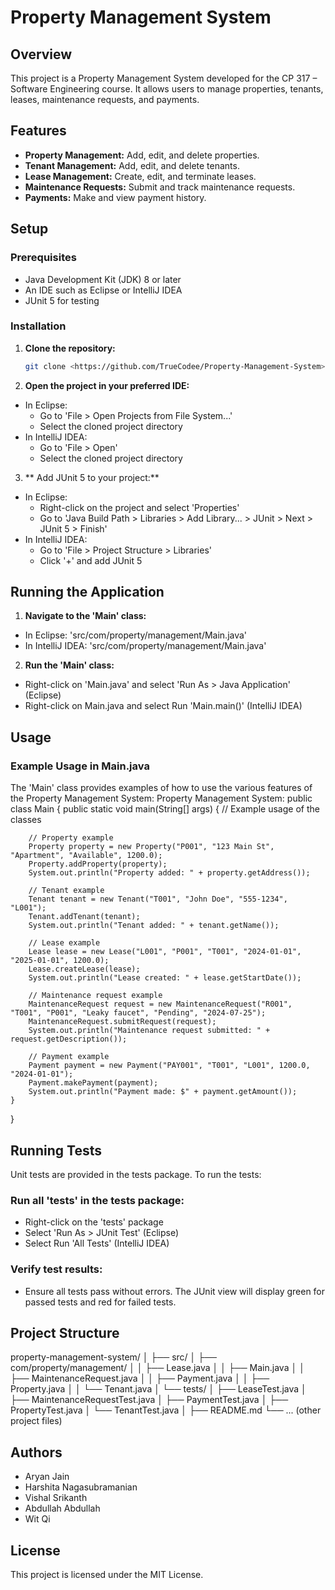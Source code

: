 # Property Management System

## Overview
This project is a Property Management System developed for the CP 317 – Software Engineering course. It allows users to manage properties, tenants, leases, maintenance requests, and payments.

## Features
- **Property Management:** Add, edit, and delete properties.
- **Tenant Management:** Add, edit, and delete tenants.
- **Lease Management:** Create, edit, and terminate leases.
- **Maintenance Requests:** Submit and track maintenance requests.
- **Payments:** Make and view payment history.

## Setup

### Prerequisites
- Java Development Kit (JDK) 8 or later
- An IDE such as Eclipse or IntelliJ IDEA
- JUnit 5 for testing

### Installation
1. **Clone the repository:**
   ```bash
   git clone <https://github.com/TrueCodee/Property-Management-System>

2. **Open the project in your preferred IDE:**
- In Eclipse:
  - Go to 'File > Open Projects from File System...'
  - Select the cloned project directory
- In IntelliJ IDEA:
  - Go to 'File > Open'
  - Select the cloned project directory
 
3. ** Add JUnit 5 to your project:**
- In Eclipse:
  - Right-click on the project and select 'Properties'
  - Go to 'Java Build Path > Libraries > Add Library... > JUnit > Next > JUnit 5 > Finish'
- In IntelliJ IDEA:
  - Go to 'File > Project Structure > Libraries'
  - Click '+' and add JUnit 5
 
## Running the Application
1. **Navigate to the 'Main' class:**
  - In Eclipse: 'src/com/property/management/Main.java'
  - In IntelliJ IDEA: 'src/com/property/management/Main.java'
2. **Run the 'Main' class:**
  - Right-click on 'Main.java' and select 'Run As > Java Application' (Eclipse)
  - Right-click on Main.java and select Run 'Main.main()' (IntelliJ IDEA)

## Usage
### Example Usage in Main.java
The 'Main' class provides examples of how to use the various features of the Property Management System:
Property Management System:
public class Main {
    public static void main(String[] args) {
        // Example usage of the classes

        // Property example
        Property property = new Property("P001", "123 Main St", "Apartment", "Available", 1200.0);
        Property.addProperty(property);
        System.out.println("Property added: " + property.getAddress());

        // Tenant example
        Tenant tenant = new Tenant("T001", "John Doe", "555-1234", "L001");
        Tenant.addTenant(tenant);
        System.out.println("Tenant added: " + tenant.getName());

        // Lease example
        Lease lease = new Lease("L001", "P001", "T001", "2024-01-01", "2025-01-01", 1200.0);
        Lease.createLease(lease);
        System.out.println("Lease created: " + lease.getStartDate());

        // Maintenance request example
        MaintenanceRequest request = new MaintenanceRequest("R001", "T001", "P001", "Leaky faucet", "Pending", "2024-07-25");
        MaintenanceRequest.submitRequest(request);
        System.out.println("Maintenance request submitted: " + request.getDescription());

        // Payment example
        Payment payment = new Payment("PAY001", "T001", "L001", 1200.0, "2024-01-01");
        Payment.makePayment(payment);
        System.out.println("Payment made: $" + payment.getAmount());
    }
}

## Running Tests
Unit tests are provided in the tests package. To run the tests:

### Run all 'tests' in the tests package:
- Right-click on the 'tests' package
- Select 'Run As > JUnit Test' (Eclipse)
- Select Run 'All Tests' (IntelliJ IDEA)

### Verify test results:
- Ensure all tests pass without errors. The JUnit view will display green for passed tests and red for failed tests.

## Project Structure
property-management-system/
│
├── src/
│   ├── com/property/management/
│   │   ├── Lease.java
│   │   ├── Main.java
│   │   ├── MaintenanceRequest.java
│   │   ├── Payment.java
│   │   ├── Property.java
│   │   └── Tenant.java
│   └── tests/
│       ├── LeaseTest.java
│       ├── MaintenanceRequestTest.java
│       ├── PaymentTest.java
│       ├── PropertyTest.java
│       └── TenantTest.java
│
├── README.md
└── ... (other project files)

## Authors
- Aryan Jain
- Harshita Nagasubramanian 
- Vishal Srikanth 
- Abdullah Abdullah 
- Wit Qi

## License
This project is licensed under the MIT License.
    
